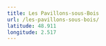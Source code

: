 ```yaml
---
title: Les Pavillons-sous-Bois
url: /les-pavillons-sous-bois/
latitude: 48.911
longitude: 2.517
---
```

